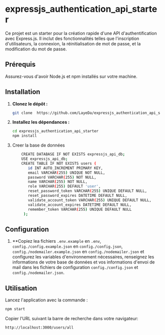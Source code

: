 # expressjs_authentication_api_starter

Ce projet est un starter pour la création rapide d'une API d'authentification avec Express.js. Il inclut des fonctionnalités telles que l'inscription d'utilisateurs, la connexion, la réinitialisation de mot de passe, et la modification du mot de passe.

## Prérequis

Assurez-vous d'avoir Node.js et npm installés sur votre machine.

## Installation

1. **Clonez le dépôt :**

    ```bash
    git clone  https://github.com/LayeDa/expressjs_authentication_api_starter.git
    ```

2. **Installez les dépendances :**

    ```bash
    cd expressjs_authentication_api_starter
    npm install
    ```
3. Creer la base de données
   ```bash
       CREATE DATABASE IF NOT EXISTS expressjs_api_db;
       USE expressjs_api_db;
       CREATE TABLE IF NOT EXISTS users (
          id INT AUTO_INCREMENT PRIMARY KEY,
          email VARCHAR(255) UNIQUE NOT NULL,
          password VARCHAR(255) NOT NULL,
          name VARCHAR(255) NOT NULL,
          role VARCHAR(255) DEFAULT 'user',
          reset_password_token VARCHAR(255) UNIQUE DEFAULT NULL,
          reset_password_expires DATETIME DEFAULT NULL,
          validate_account_token VARCHAR(255) UNIQUE DEFAULT NULL,
          validate_account_expires DATETIME DEFAULT NULL,
          remember_token VARCHAR(255) UNIQUE DEFAULT NULL
        );
   ```
## Configuration

1. **Copiez lea fichiers `.env.example` en `.env`, `config./config.example.json` en `config./config.json`, `config./nodemailer.example.json` en `config./nodemailer.json`  et configurez les variables d'environnement nécessaires, renseignez les informations de votre base de données et vos informations d'envoi de mail dans les fichiers de configuration `config./config.json` et `config./nodemailer.json`.

## Utilisation

Lancez l'application avec la commande :

```bash
npm start
```
Copier l'URL suivant la barre de recherche dans votre navigateur:

```bash
http://localhost:3000/users/all
```
